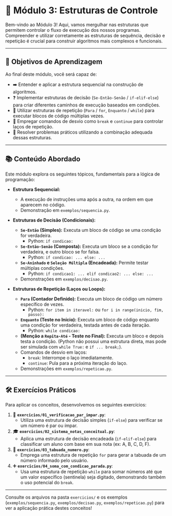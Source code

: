 # 🧱 Módulo 3: Estruturas de Controle

Bem-vindo ao Módulo 3! Aqui, vamos mergulhar nas estruturas que permitem controlar o fluxo de execução dos nossos programas. Compreender e utilizar corretamente as estruturas de sequência, decisão e repetição é crucial para construir algoritmos mais complexos e funcionais.

---

## 🎯 Objetivos de Aprendizagem

Ao final deste módulo, você será capaz de:

-   ➡️ Entender e aplicar a estrutura sequencial na construção de algoritmos.
-   ❓ Implementar estruturas de decisão (`Se-Então-Senão` / `if-elif-else`) para criar diferentes caminhos de execução baseados em condições.
-   🔄 Utilizar estruturas de repetição (`Para` / `for`, `Enquanto` / `while`) para executar blocos de código múltiplas vezes.
-   🚧 Empregar comandos de desvio como `break` e `continue` para controlar laços de repetição.
-   🧩 Resolver problemas práticos utilizando a combinação adequada dessas estruturas.

---

## 📚 Conteúdo Abordado

Este módulo explora os seguintes tópicos, fundamentais para a lógica de programação:

* **Estrutura Sequencial:**
    * A execução de instruções uma após a outra, na ordem em que aparecem no código.
    * Demonstração em `exemplos/sequencia.py`.

* **Estruturas de Decisão (Condicionais):**
    * **`Se-Então` (Simples):** Executa um bloco de código se uma condição for verdadeira.
        * Python: `if condicao:`
    * **`Se-Então-Senão` (Composta):** Executa um bloco se a condição for verdadeira, e outro bloco se for falsa.
        * Python: `if condicao: ... else: ...`
    * **`Se-Aninhado` e `Seleção Múltipla` (Encadeada):** Permite testar múltiplas condições.
        * Python: `if condicao1: ... elif condicao2: ... else: ...`
    * Demonstrações em `exemplos/decisao.py`.

* **Estruturas de Repetição (Laços ou Loops):**
    * **`Para` (Contador Definido):** Executa um bloco de código um número específico de vezes.
        * Python: `for item in iteravel:` ou `for i in range(inicio, fim, passo):`
    * **`Enquanto` (Teste no Início):** Executa um bloco de código enquanto uma condição for verdadeira, testada antes de cada iteração.
        * Python: `while condicao:`
    * **(Menção a `Repita-Até` - Teste no Final):** Executa um bloco e depois testa a condição. (Python não possui uma estrutura direta, mas pode ser simulada com `while True:` e `if ... break;`).
    * Comandos de desvio em laços:
        * `break`: Interrompe o laço imediatamente.
        * `continue`: Pula para a próxima iteração do laço.
    * Demonstrações em `exemplos/repeticao.py`.

---

## 🛠️ Exercícios Práticos

Para aplicar os conceitos, desenvolvemos os seguintes exercícios:

1.  📄 **`exercicios/01_verificacao_par_impar.py`**:
    * Utiliza uma estrutura de decisão simples (`if-else`) para verificar se um número é par ou ímpar.
2.  🎓 **`exercicios/02_sistema_notas_conceitual.py`**:
    * Aplica uma estrutura de decisão encadeada (`if-elif-else`) para classificar um aluno com base em sua nota (ex: A, B, C, D, F).
3.  🔢 **`exercicios/03_tabuada_numero.py`**:
    * Emprega uma estrutura de repetição `for` para gerar a tabuada de um número informado pelo usuário.
4.  ➕ **`exercicios/04_soma_com_condicao_parada.py`**:
    * Usa uma estrutura de repetição `while` para somar números até que um valor específico (sentinela) seja digitado, demonstrando também o uso potencial do `break`.

---

Consulte os arquivos na pasta `exercicios/` e os exemplos (`exemplos/sequencia.py`, `exemplos/decisao.py`, `exemplos/repeticao.py`) para ver a aplicação prática destes conceitos!